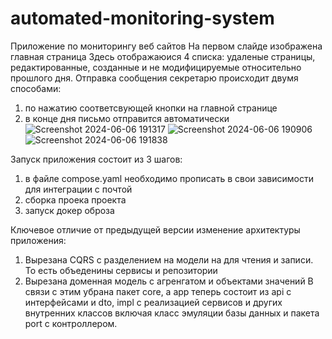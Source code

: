 # automated-monitoring-system
Приложение по мониторингу веб сайтов
На первом слайде изображена главная страница
Здесь отображаюися 4 списка: удаленые страницы, редактированные, созданные и не модифицируемые относительно прошлого дня.
Отправка сообщения секретарю происходит двумя способами: 
1) по нажатию соответсвующей кнопки на главной странице
2) в конце дня письмо отправится автоматически
![Screenshot 2024-06-06 191317](https://github.com/Bellory-X/automated-monitoring-system/assets/80157339/13cd2208-cea0-46f0-a49e-b3ef20783727)
![Screenshot 2024-06-06 190906](https://github.com/Bellory-X/automated-monitoring-system/assets/80157339/6afd3e52-ade4-4249-aed9-6ea88edb8419)
![Screenshot 2024-06-06 191838](https://github.com/Bellory-X/automated-monitoring-system/assets/80157339/fbcd7d9d-d973-4b0f-a2a9-7abbcce598da)

Запуск приложения состоит из 3 шагов:
1) в файле compose.yaml необходимо прописать в свои зависимости для интеграции с почтой
2) сборка проека проекта
3) запуск докер оброза

Ключевое отличие от предыдущей версии изменение архитектуры приложения:
1) Вырезана CQRS c разделением на модели на для чтения и записи. То есть объеденины сервисы и репозитории
2) Вырезана доменная модель с агренгатом и объектами значений
В связи с этим убрана пакет core, а app теперь состоит из api с интерфейсами и dto, impl с реализацией сервисов и других внутренних классов включая класс эмуляции базы данных и пакета port с контроллером.
